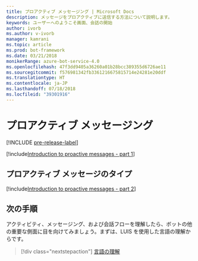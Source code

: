 ```yaml
---
title: プロアクティブ メッセージング | Microsoft Docs
description: メッセージをプロアクティブに送信する方法について説明します。
keywords: ユーザーへのようこそ画面、会話の開始
author: ivorb
ms.author: v-ivorb
manager: kamrani
ms.topic: article
ms.prod: bot-framework
ms.date: 03/21/2018
monikerRange: azure-bot-service-4.0
ms.openlocfilehash: 47f3dd9405a36260a01b28bcc389355d6726ae11
ms.sourcegitcommit: f576981342fb3361216675815714e24281e20ddf
ms.translationtype: HT
ms.contentlocale: ja-JP
ms.lasthandoff: 07/18/2018
ms.locfileid: "39301916"
---
```

# <a name="proactive-messaging"></a>プロアクティブ メッセージング
[!INCLUDE [pre-release-label](../includes/pre-release-label.md)]
<!--
When you think about the exchange of messages between your bot and the user, you're probably thinking about the scenario where the user sends a message to your bot and your bot then replies to the user with a message of its own. We call this _reactive messaging_ and it's by far the most common flow that you should optimize your bot's code for.

It is possible, however, for your bot to initiate a conversation with the user by sending them a message first. We call this _proactive messaging_ and while the code you'll write to send a proactive message is very similar to what you'd write in the reactive case, there are a few differences that are worth exploring.

The first thing to note is that before you can send a proactive message to a user, the user will have to send at least one reactive style message to your bot. There are two reasons for this.

1. You need to get the user's `ConversationReference` and save it somewhere for future use. You can think of the conversation reference as the user's address, as it contains information about the channel they came in on, their user ID, the conversation ID, and even the server that should receive any future messages. This object is simple JSON and should be saved whole without tampering.
2. Most channels by policy won't let a bot initiate conversations with users they've never spoken to before. Depending on the channel the user might need to explicitly add the bot to a conversation or at a minimum send an initial message to the bot.

> ![NOTE]
> This bot currently runs properly only when deployed to Azure. However, you can test the bot without publishing it.

A common case of proactive messaging comes when our bot is performing a time-consuming task. In this case, we send a **typing** activity indicates to the user that the bot is in a *processing* mode, and then follow it up with a proactive message once our processing has completed.
-->

[!include[Introduction to proactive messages - part 1](../includes/snippet-proactive-messages-intro-1.md)] 

## <a name="types-of-proactive-messages"></a>プロアクティブ メッセージのタイプ 

[!include[Introduction to proactive messages - part 2](../includes/snippet-proactive-messages-intro-2.md)] 

## <a name="next-steps"></a>次の手順

アクティビティ、メッセージング、および会話フローを理解したら、ボットの他の重要な側面に目を向けてみましょう。まずは、LUIS を使用した言語の理解からです。

> [!div class="nextstepaction"]
> [言語の理解](bot-builder-concept-luis.md)
